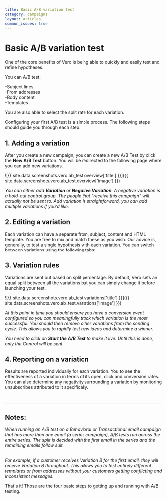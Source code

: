 ```yaml
---
title: Basic A/B variation test
category: campaigns
layout: articles
common_issues: true
---
```


# Basic A/B variation test
    
One of the core benefits of Vero is being able to quickly and easily test and refine hypotheses. 

You can A/B test:

-Subject lines<br>
-From addresses<br>
-Body content<br>
-Templates<br>

You are also able to select the split rate for each variation.

Configuring your first A/B test is a simple process. The following steps should guide you through each step.

## 1. Adding a variation

After you create a new campaign, you can create a new A/B Test by click the **New A/B Test** button.
You will be redirected to the following page where you can add new variations.

![{{ site.data.screenshots.vero.ab_test.overview['title'] }}]({{ site.data.screenshots.vero.ab_test.overview['image'] }})

*You can either add **Variation** or **Negative Variation**. A negative variation is a hold-out control group. The people that "receive this campaign" will actually not be sent to. Add variation is straightforward, you can add multiple variations if you’d like.*

## 2. Editing a variation

Each variation can have a separate from, subject, content and HTML template. You are free to mix and match these as you wish. Our advice is, generally, to test a single hypothesis with each variation. You can switch between variations using the following tabs:

## 3. Variation rules

Variations are sent out based on split percentage. By default, Vero sets an equal split between all the variations but you can simply change it before launching your test.

![{{ site.data.screenshots.vero.ab_test.variations['title'] }}]({{ site.data.screenshots.vero.ab_test.variations['image'] }})

*At this point in time you should ensure you have a conversion event configured so you can meaningfully track which variation is the most successful. You should then remove other variations from the sending cycle.
This allows you to rapidly test new ideas and determine a winner.*

*You need to click on **Start the A/B Test** to make it live. Until this is done, only the Control will be sent.*

## 4. Reporting on a variation

Results are reported individually for each variation. You to see the effectiveness of a variation in terms of its open, click and conversion rates. You can also determine any negativity surrounding a variation by monitoring unsubscribes attributed to it specifically.

<br>

-----

## Notes:

*When running an A/B test on a Behavioral or Transactional email campaign that has more than one email (a series campaign), A/B tests run across the entire series. The split is decided with the first email in the series and the remaining emails follow suit.*
<br><br>

*For example, if a customer receives Variation B for the first email, they will receive Variation B throughout. This allows you to test entirely different templates or from addresses without your customers getting conflicting and inconsistent messages.*


That's it! Those are the four basic steps to getting up and running with A/B testing.